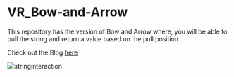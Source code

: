 # VR_Bow-and-Arrow

This repository has the version of Bow and Arrow where, you will be able to pull the string and return a value based on the pull position

Check out the Blog [here](https://blog.immersive-insiders.com/bow-and-arrow-in-vr-part1/) 

![stringinteraction](https://user-images.githubusercontent.com/94760299/148020793-2fa042d7-7292-441f-b98f-a71c9345f6c0.gif)

